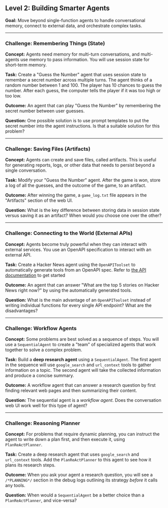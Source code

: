 ## Level 2: Building Smarter Agents

**Goal:** Move beyond single-function agents to handle conversational memory, connect to external data, and orchestrate complex tasks.

---
### Challenge: Remembering Things (State)

**Concept:** Agents need memory for multi-turn conversations, and multi-agents use memory to pass information. You will use session state for short-term memory.

**Task:** Create a "Guess the Number" agent that uses session state to remember a secret number across multiple turns. The agent thinks of a random number between 1 and 100. The player has 10 chances to guess the number. After each guess, the computer tells the player if it was too high or too low.

**Outcome:** An agent that can play "Guess the Number" by remembering the secret number between user guesses.

**Question:** One possible solution is to use prompt templates to put the secret number into the agent instructions. Is that a suitable solution for this problem? 

---
### Challenge: Saving Files (Artifacts)

**Concept:** Agents can create and save files, called artifacts. This is useful for generating reports, logs, or other data that needs to persist beyond a single conversation.

**Task:** Modify your "Guess the Number" agent. After the game is won, store a log of all the guesses, and the outcome of the game, to an artifact.

**Outcome:** After winning the game, a `game_log.txt` file appears in the "Artifacts" section of the web UI.

**Question:** What is the key difference between storing data in session state versus saving it as an artifact? When would you choose one over the other?

---
### Challenge: Connecting to the World (External APIs)

**Concept:** Agents become truly powerful when they can interact with external services. You use an OpenAPI specification to interact with an external API.

**Task:** Create a Hacker News agent using the `OpenAPIToolset` to automatically generate tools from an OpenAPI spec. Refer to [the API documentation](https://github.com/HackerNews/API) to get started

**Outcome:** An agent that can answer "What are the top 5 stories on Hacker News right now?" by using the automatically generated tools.

**Question:** What is the main advantage of an `OpenAPIToolset` instead of writing individual functions for every single API endpoint? What are the disadvantages?

---
### Challenge: Workflow Agents

**Concept:** Some problems are best solved as a sequence of steps. You will use a `SequentialAgent` to create a "team" of specialized agents that work together to solve a complex problem.

**Task:** Build a **deep research agent** using a `SequentialAgent`. The first agent in the sequence will use `google_search` and `url_context` tools to gather information on a topic. The second agent will take the collected information and produce a concise summary.

**Outcome:** A workflow agent that can answer a research question by first finding relevant web pages and then summarizing their content.

**Question:** The sequential agent is a *workflow agent*. Does the conversation web UI work well for this type of agent? 

---
### Challenge: Reasoning Planner

**Concept:** For problems that require dynamic planning, you can instruct the agent to write down a plan first, and then execute it, using  `PlanReActPlanner`.

**Task:** Create a deep research agent that uses `google_search` and `url_context` tools. Add the `PlanReActPlanner` to this agent to see how it plans its research steps.

**Outcome:** When you ask your agent a research question, you will see a `/*PLANNING*/` section in the debug logs outlining its strategy *before* it calls any tools.

**Question:** When would a `SequentialAgent` be a better choice than a `PlanReActPlanner`, and vice-versa?
